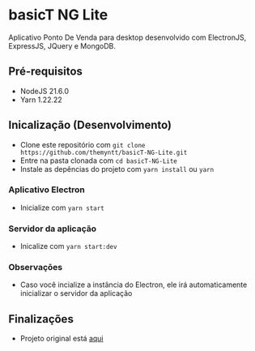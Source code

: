 # basicT NG Lite
Aplicativo Ponto De Venda para desktop desenvolvido com ElectronJS, ExpressJS, JQuery e MongoDB.

## Pré-requisitos
- NodeJS 21.6.0
- Yarn 1.22.22

## Inicalização (Desenvolvimento)
- Clone este repositório com ```git clone https://github.com/themyntt/basicT-NG-Lite.git```
- Entre na pasta clonada com ```cd basicT-NG-Lite```
- Instale as depências do projeto com ```yarn install``` ou ```yarn```

### Aplicativo Electron
- Inicialize com ```yarn start```

### Servidor da aplicação
- Inicalize com ```yarn start:dev```

### Observaçōes
- Caso você incialize a instância do Electron, ele irá automaticamente inicializar o servidor da aplicação

## Finalizações
- Projeto original está [aqui](https://github.com/jpaveiro/BasicT-NG)